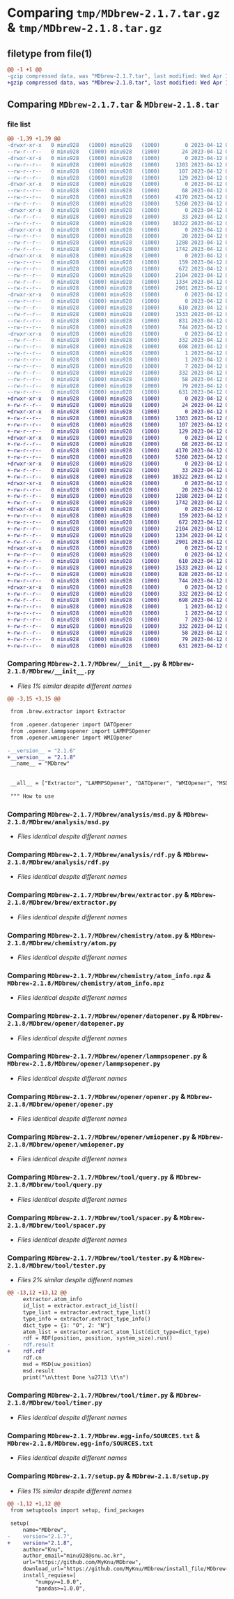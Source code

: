 # Comparing `tmp/MDbrew-2.1.7.tar.gz` & `tmp/MDbrew-2.1.8.tar.gz`

## filetype from file(1)

```diff
@@ -1 +1 @@
-gzip compressed data, was "MDbrew-2.1.7.tar", last modified: Wed Apr 12 06:47:18 2023, max compression
+gzip compressed data, was "MDbrew-2.1.8.tar", last modified: Wed Apr 12 06:49:55 2023, max compression
```

## Comparing `MDbrew-2.1.7.tar` & `MDbrew-2.1.8.tar`

### file list

```diff
@@ -1,39 +1,39 @@
-drwxr-xr-x   0 minu928   (1000) minu928   (1000)        0 2023-04-12 06:47:18.098706 MDbrew-2.1.7/
--rw-r--r--   0 minu928   (1000) minu928   (1000)       24 2023-04-12 06:13:04.000000 MDbrew-2.1.7/MANIFEST.in
-drwxr-xr-x   0 minu928   (1000) minu928   (1000)        0 2023-04-12 06:47:18.098706 MDbrew-2.1.7/MDbrew/
--rw-r--r--   0 minu928   (1000) minu928   (1000)     1303 2023-04-12 06:46:21.000000 MDbrew-2.1.7/MDbrew/__init__.py
--rw-r--r--   0 minu928   (1000) minu928   (1000)      107 2023-04-12 06:46:21.000000 MDbrew-2.1.7/MDbrew/_base.py
--rw-r--r--   0 minu928   (1000) minu928   (1000)      129 2023-04-12 06:46:21.000000 MDbrew-2.1.7/MDbrew/_type.py
-drwxr-xr-x   0 minu928   (1000) minu928   (1000)        0 2023-04-12 06:47:18.098706 MDbrew-2.1.7/MDbrew/analysis/
--rw-r--r--   0 minu928   (1000) minu928   (1000)       68 2023-04-12 06:46:21.000000 MDbrew-2.1.7/MDbrew/analysis/__init__.py
--rw-r--r--   0 minu928   (1000) minu928   (1000)     4170 2023-04-12 06:46:21.000000 MDbrew-2.1.7/MDbrew/analysis/msd.py
--rw-r--r--   0 minu928   (1000) minu928   (1000)     5260 2023-04-12 06:46:21.000000 MDbrew-2.1.7/MDbrew/analysis/rdf.py
-drwxr-xr-x   0 minu928   (1000) minu928   (1000)        0 2023-04-12 06:47:18.098706 MDbrew-2.1.7/MDbrew/brew/
--rw-r--r--   0 minu928   (1000) minu928   (1000)       33 2023-04-12 06:46:21.000000 MDbrew-2.1.7/MDbrew/brew/__init__.py
--rw-r--r--   0 minu928   (1000) minu928   (1000)    10322 2023-04-12 06:46:21.000000 MDbrew-2.1.7/MDbrew/brew/extractor.py
-drwxr-xr-x   0 minu928   (1000) minu928   (1000)        0 2023-04-12 06:47:18.098706 MDbrew-2.1.7/MDbrew/chemistry/
--rw-r--r--   0 minu928   (1000) minu928   (1000)       20 2023-04-12 06:46:21.000000 MDbrew-2.1.7/MDbrew/chemistry/__init__.py
--rw-r--r--   0 minu928   (1000) minu928   (1000)     1288 2023-04-12 06:46:21.000000 MDbrew-2.1.7/MDbrew/chemistry/atom.py
--rw-r--r--   0 minu928   (1000) minu928   (1000)     1742 2023-04-12 06:46:21.000000 MDbrew-2.1.7/MDbrew/chemistry/atom_info.npz
-drwxr-xr-x   0 minu928   (1000) minu928   (1000)        0 2023-04-12 06:47:18.098706 MDbrew-2.1.7/MDbrew/opener/
--rw-r--r--   0 minu928   (1000) minu928   (1000)      159 2023-04-12 06:46:21.000000 MDbrew-2.1.7/MDbrew/opener/__init__.py
--rw-r--r--   0 minu928   (1000) minu928   (1000)      672 2023-04-12 06:46:21.000000 MDbrew-2.1.7/MDbrew/opener/datopener.py
--rw-r--r--   0 minu928   (1000) minu928   (1000)     2104 2023-04-12 06:46:21.000000 MDbrew-2.1.7/MDbrew/opener/lammpsopener.py
--rw-r--r--   0 minu928   (1000) minu928   (1000)     1334 2023-04-12 06:46:21.000000 MDbrew-2.1.7/MDbrew/opener/opener.py
--rw-r--r--   0 minu928   (1000) minu928   (1000)     2901 2023-04-12 06:46:21.000000 MDbrew-2.1.7/MDbrew/opener/wmiopener.py
-drwxr-xr-x   0 minu928   (1000) minu928   (1000)        0 2023-04-12 06:47:18.098706 MDbrew-2.1.7/MDbrew/tool/
--rw-r--r--   0 minu928   (1000) minu928   (1000)        0 2023-04-12 06:46:21.000000 MDbrew-2.1.7/MDbrew/tool/__init__.py
--rw-r--r--   0 minu928   (1000) minu928   (1000)      610 2023-04-12 06:46:21.000000 MDbrew-2.1.7/MDbrew/tool/query.py
--rw-r--r--   0 minu928   (1000) minu928   (1000)     1533 2023-04-12 06:46:21.000000 MDbrew-2.1.7/MDbrew/tool/spacer.py
--rw-r--r--   0 minu928   (1000) minu928   (1000)      831 2023-04-12 06:46:21.000000 MDbrew-2.1.7/MDbrew/tool/tester.py
--rw-r--r--   0 minu928   (1000) minu928   (1000)      744 2023-04-12 06:46:21.000000 MDbrew-2.1.7/MDbrew/tool/timer.py
-drwxr-xr-x   0 minu928   (1000) minu928   (1000)        0 2023-04-12 06:47:18.098706 MDbrew-2.1.7/MDbrew.egg-info/
--rw-r--r--   0 minu928   (1000) minu928   (1000)      332 2023-04-12 06:47:18.000000 MDbrew-2.1.7/MDbrew.egg-info/PKG-INFO
--rw-r--r--   0 minu928   (1000) minu928   (1000)      698 2023-04-12 06:47:18.000000 MDbrew-2.1.7/MDbrew.egg-info/SOURCES.txt
--rw-r--r--   0 minu928   (1000) minu928   (1000)        1 2023-04-12 06:47:18.000000 MDbrew-2.1.7/MDbrew.egg-info/dependency_links.txt
--rw-r--r--   0 minu928   (1000) minu928   (1000)        1 2023-04-12 06:47:18.000000 MDbrew-2.1.7/MDbrew.egg-info/not-zip-safe
--rw-r--r--   0 minu928   (1000) minu928   (1000)        7 2023-04-12 06:47:18.000000 MDbrew-2.1.7/MDbrew.egg-info/top_level.txt
--rw-r--r--   0 minu928   (1000) minu928   (1000)      332 2023-04-12 06:47:18.098706 MDbrew-2.1.7/PKG-INFO
--rw-r--r--   0 minu928   (1000) minu928   (1000)       58 2023-04-12 06:13:04.000000 MDbrew-2.1.7/requirement.txt
--rw-r--r--   0 minu928   (1000) minu928   (1000)       79 2023-04-12 06:47:18.098706 MDbrew-2.1.7/setup.cfg
--rw-r--r--   0 minu928   (1000) minu928   (1000)      631 2023-04-12 06:46:32.000000 MDbrew-2.1.7/setup.py
+drwxr-xr-x   0 minu928   (1000) minu928   (1000)        0 2023-04-12 06:49:55.178674 MDbrew-2.1.8/
+-rw-r--r--   0 minu928   (1000) minu928   (1000)       24 2023-04-12 06:13:04.000000 MDbrew-2.1.8/MANIFEST.in
+drwxr-xr-x   0 minu928   (1000) minu928   (1000)        0 2023-04-12 06:49:55.168674 MDbrew-2.1.8/MDbrew/
+-rw-r--r--   0 minu928   (1000) minu928   (1000)     1303 2023-04-12 06:49:44.000000 MDbrew-2.1.8/MDbrew/__init__.py
+-rw-r--r--   0 minu928   (1000) minu928   (1000)      107 2023-04-12 06:46:21.000000 MDbrew-2.1.8/MDbrew/_base.py
+-rw-r--r--   0 minu928   (1000) minu928   (1000)      129 2023-04-12 06:46:21.000000 MDbrew-2.1.8/MDbrew/_type.py
+drwxr-xr-x   0 minu928   (1000) minu928   (1000)        0 2023-04-12 06:49:55.178674 MDbrew-2.1.8/MDbrew/analysis/
+-rw-r--r--   0 minu928   (1000) minu928   (1000)       68 2023-04-12 06:46:21.000000 MDbrew-2.1.8/MDbrew/analysis/__init__.py
+-rw-r--r--   0 minu928   (1000) minu928   (1000)     4170 2023-04-12 06:46:21.000000 MDbrew-2.1.8/MDbrew/analysis/msd.py
+-rw-r--r--   0 minu928   (1000) minu928   (1000)     5260 2023-04-12 06:46:21.000000 MDbrew-2.1.8/MDbrew/analysis/rdf.py
+drwxr-xr-x   0 minu928   (1000) minu928   (1000)        0 2023-04-12 06:49:55.178674 MDbrew-2.1.8/MDbrew/brew/
+-rw-r--r--   0 minu928   (1000) minu928   (1000)       33 2023-04-12 06:46:21.000000 MDbrew-2.1.8/MDbrew/brew/__init__.py
+-rw-r--r--   0 minu928   (1000) minu928   (1000)    10322 2023-04-12 06:46:21.000000 MDbrew-2.1.8/MDbrew/brew/extractor.py
+drwxr-xr-x   0 minu928   (1000) minu928   (1000)        0 2023-04-12 06:49:55.178674 MDbrew-2.1.8/MDbrew/chemistry/
+-rw-r--r--   0 minu928   (1000) minu928   (1000)       20 2023-04-12 06:46:21.000000 MDbrew-2.1.8/MDbrew/chemistry/__init__.py
+-rw-r--r--   0 minu928   (1000) minu928   (1000)     1288 2023-04-12 06:46:21.000000 MDbrew-2.1.8/MDbrew/chemistry/atom.py
+-rw-r--r--   0 minu928   (1000) minu928   (1000)     1742 2023-04-12 06:46:21.000000 MDbrew-2.1.8/MDbrew/chemistry/atom_info.npz
+drwxr-xr-x   0 minu928   (1000) minu928   (1000)        0 2023-04-12 06:49:55.178674 MDbrew-2.1.8/MDbrew/opener/
+-rw-r--r--   0 minu928   (1000) minu928   (1000)      159 2023-04-12 06:46:21.000000 MDbrew-2.1.8/MDbrew/opener/__init__.py
+-rw-r--r--   0 minu928   (1000) minu928   (1000)      672 2023-04-12 06:46:21.000000 MDbrew-2.1.8/MDbrew/opener/datopener.py
+-rw-r--r--   0 minu928   (1000) minu928   (1000)     2104 2023-04-12 06:46:21.000000 MDbrew-2.1.8/MDbrew/opener/lammpsopener.py
+-rw-r--r--   0 minu928   (1000) minu928   (1000)     1334 2023-04-12 06:46:21.000000 MDbrew-2.1.8/MDbrew/opener/opener.py
+-rw-r--r--   0 minu928   (1000) minu928   (1000)     2901 2023-04-12 06:46:21.000000 MDbrew-2.1.8/MDbrew/opener/wmiopener.py
+drwxr-xr-x   0 minu928   (1000) minu928   (1000)        0 2023-04-12 06:49:55.178674 MDbrew-2.1.8/MDbrew/tool/
+-rw-r--r--   0 minu928   (1000) minu928   (1000)        0 2023-04-12 06:46:21.000000 MDbrew-2.1.8/MDbrew/tool/__init__.py
+-rw-r--r--   0 minu928   (1000) minu928   (1000)      610 2023-04-12 06:46:21.000000 MDbrew-2.1.8/MDbrew/tool/query.py
+-rw-r--r--   0 minu928   (1000) minu928   (1000)     1533 2023-04-12 06:46:21.000000 MDbrew-2.1.8/MDbrew/tool/spacer.py
+-rw-r--r--   0 minu928   (1000) minu928   (1000)      828 2023-04-12 06:49:33.000000 MDbrew-2.1.8/MDbrew/tool/tester.py
+-rw-r--r--   0 minu928   (1000) minu928   (1000)      744 2023-04-12 06:46:21.000000 MDbrew-2.1.8/MDbrew/tool/timer.py
+drwxr-xr-x   0 minu928   (1000) minu928   (1000)        0 2023-04-12 06:49:55.178674 MDbrew-2.1.8/MDbrew.egg-info/
+-rw-r--r--   0 minu928   (1000) minu928   (1000)      332 2023-04-12 06:49:55.000000 MDbrew-2.1.8/MDbrew.egg-info/PKG-INFO
+-rw-r--r--   0 minu928   (1000) minu928   (1000)      698 2023-04-12 06:49:55.000000 MDbrew-2.1.8/MDbrew.egg-info/SOURCES.txt
+-rw-r--r--   0 minu928   (1000) minu928   (1000)        1 2023-04-12 06:49:55.000000 MDbrew-2.1.8/MDbrew.egg-info/dependency_links.txt
+-rw-r--r--   0 minu928   (1000) minu928   (1000)        1 2023-04-12 06:47:18.000000 MDbrew-2.1.8/MDbrew.egg-info/not-zip-safe
+-rw-r--r--   0 minu928   (1000) minu928   (1000)        7 2023-04-12 06:49:55.000000 MDbrew-2.1.8/MDbrew.egg-info/top_level.txt
+-rw-r--r--   0 minu928   (1000) minu928   (1000)      332 2023-04-12 06:49:55.178674 MDbrew-2.1.8/PKG-INFO
+-rw-r--r--   0 minu928   (1000) minu928   (1000)       58 2023-04-12 06:13:04.000000 MDbrew-2.1.8/requirement.txt
+-rw-r--r--   0 minu928   (1000) minu928   (1000)       79 2023-04-12 06:49:55.178674 MDbrew-2.1.8/setup.cfg
+-rw-r--r--   0 minu928   (1000) minu928   (1000)      631 2023-04-12 06:49:38.000000 MDbrew-2.1.8/setup.py
```

### Comparing `MDbrew-2.1.7/MDbrew/__init__.py` & `MDbrew-2.1.8/MDbrew/__init__.py`

 * *Files 1% similar despite different names*

```diff
@@ -3,15 +3,15 @@
 
 from .brew.extractor import Extractor
 
 from .opener.datopener import DATOpener
 from .opener.lammpsopener import LAMMPSOpener
 from .opener.wmiopener import WMIOpener
 
-__version__ = "2.1.6"
+__version__ = "2.1.8"
 __name__ = "MDbrew"
 
 
 __all__ = ["Extractor", "LAMMPSOpener", "DATOpener", "WMIOpener", "MSD", "RDF"]
 
 """ How to use
```

### Comparing `MDbrew-2.1.7/MDbrew/analysis/msd.py` & `MDbrew-2.1.8/MDbrew/analysis/msd.py`

 * *Files identical despite different names*

### Comparing `MDbrew-2.1.7/MDbrew/analysis/rdf.py` & `MDbrew-2.1.8/MDbrew/analysis/rdf.py`

 * *Files identical despite different names*

### Comparing `MDbrew-2.1.7/MDbrew/brew/extractor.py` & `MDbrew-2.1.8/MDbrew/brew/extractor.py`

 * *Files identical despite different names*

### Comparing `MDbrew-2.1.7/MDbrew/chemistry/atom.py` & `MDbrew-2.1.8/MDbrew/chemistry/atom.py`

 * *Files identical despite different names*

### Comparing `MDbrew-2.1.7/MDbrew/chemistry/atom_info.npz` & `MDbrew-2.1.8/MDbrew/chemistry/atom_info.npz`

 * *Files identical despite different names*

### Comparing `MDbrew-2.1.7/MDbrew/opener/datopener.py` & `MDbrew-2.1.8/MDbrew/opener/datopener.py`

 * *Files identical despite different names*

### Comparing `MDbrew-2.1.7/MDbrew/opener/lammpsopener.py` & `MDbrew-2.1.8/MDbrew/opener/lammpsopener.py`

 * *Files identical despite different names*

### Comparing `MDbrew-2.1.7/MDbrew/opener/opener.py` & `MDbrew-2.1.8/MDbrew/opener/opener.py`

 * *Files identical despite different names*

### Comparing `MDbrew-2.1.7/MDbrew/opener/wmiopener.py` & `MDbrew-2.1.8/MDbrew/opener/wmiopener.py`

 * *Files identical despite different names*

### Comparing `MDbrew-2.1.7/MDbrew/tool/query.py` & `MDbrew-2.1.8/MDbrew/tool/query.py`

 * *Files identical despite different names*

### Comparing `MDbrew-2.1.7/MDbrew/tool/spacer.py` & `MDbrew-2.1.8/MDbrew/tool/spacer.py`

 * *Files identical despite different names*

### Comparing `MDbrew-2.1.7/MDbrew/tool/tester.py` & `MDbrew-2.1.8/MDbrew/tool/tester.py`

 * *Files 2% similar despite different names*

```diff
@@ -13,12 +13,12 @@
     extractor.atom_info
     id_list = extractor.extract_id_list()
     type_list = extractor.extract_type_list()
     type_info = extractor.extract_type_info()
     dict_type = {1: "O", 2: "N"}
     atom_list = extractor.extract_atom_list(dict_type=dict_type)
     rdf = RDF(position, position, system_size).run()
-    rdf.result
+    rdf.rdf
     rdf.cn
     msd = MSD(uw_position)
     msd.result
     print("\n\ttest Done \u2713 \t\n")
```

### Comparing `MDbrew-2.1.7/MDbrew/tool/timer.py` & `MDbrew-2.1.8/MDbrew/tool/timer.py`

 * *Files identical despite different names*

### Comparing `MDbrew-2.1.7/MDbrew.egg-info/SOURCES.txt` & `MDbrew-2.1.8/MDbrew.egg-info/SOURCES.txt`

 * *Files identical despite different names*

### Comparing `MDbrew-2.1.7/setup.py` & `MDbrew-2.1.8/setup.py`

 * *Files 1% similar despite different names*

```diff
@@ -1,12 +1,12 @@
 from setuptools import setup, find_packages
 
 setup(
     name="MDbrew",
-    version="2.1.7",
+    version="2.1.8",
     author="Knu",
     author_email="minu928@snu.ac.kr",
     url="https://github.com/MyKnu/MDbrew",
     download_url="https://github.com/MyKnu/MDbrew/install_file/MDbrew-2.1.6.tar.gz",
     install_requies=[
         "numpy>=1.0.0",
         "pandas>=1.0.0",
```

